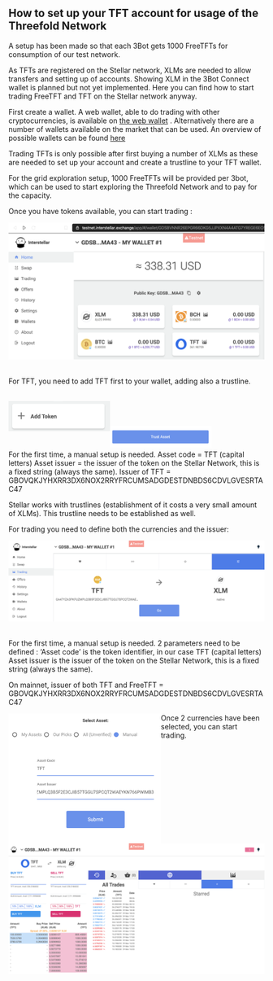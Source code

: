 ## How to set up your TFT account for usage of the Threefold Network

A setup has been made so that each 3Bot gets 1000 FreeTFTs for consumption of our test network. 

As TFTs are registered on the Stellar network, XLMs are needed to allow transfers and setting up of accounts. 
Showing XLM in the 3Bot Connect wallet is planned but not yet implemented. 
Here you can find how to start trading FreeTFT and TFT on the Stellar network anyway. 

First create a wallet. A web wallet, able to do trading with other cryptocurrencies, is available on [the web wallet](https://interstellar.exchange/) . Alternatively there are a number of wallets available on the market that can be used. 
An overview of possible wallets can be found [here](https://themoneymongers.com/best-stellar-xlm-wallets/) 

Trading TFTs is only possible after first buying a number of XLMs as these are needed to set up your account and create a trustline to your TFT wallet. 

For the grid exploration setup, 1000 FreeTFTs will be provided per 3bot, which can be used to start exploring the Threefold Network and to pay for the capacity. 

Once you have tokens available, you can start trading : 

<img src="images/overview_stellar_wallet_TFT.png"> <br/><br/>

For TFT, you need to add TFT first to your wallet, adding also a trustline. <br/><br/>

<img src="images/button_add_token.png" width=200 align=left>  <br/><br/>

<img src="images/button_trust_asset.png" width=200 align=left> <br/><br/>


For the first time, a manual setup is needed. 
Asset code = TFT (capital letters)
Asset issuer = the issuer of the token on the Stellar Network, this is a fixed string (always the same). 
Issuer of TFT = GBOVQKJYHXRR3DX6NOX2RRYFRCUMSADGDESTDNBDS6CDVLGVESRTAC47

Stellar works with trustlines (establishment of it costs a very small amount of XLMs). This trustline needs to be established as well. 

For trading you need to define both the currencies and the issuer: 

<img src="images/trade_TFT_XLM.png">  <br/><br/>

For the first time, a manual setup is needed. 2 parameters need to be defined : 
‘Asset code’ is the token identifier, in our case TFT (capital letters)
Asset issuer is the issuer of the token on the Stellar Network, this is a fixed string (always the same). 

On mainnet, issuer of both TFT and FreeTFT  = GBOVQKJYHXRR3DX6NOX2RRYFRCUMSADGDESTDNBDS6CDVLGVESRTAC47

<img src="images/define_TFT_asset.png" width=300 align=left> 

Once 2 currencies have been selected, you can start trading. 

<img src="images/orderbook_TFT_XLM.png" align=left> 
